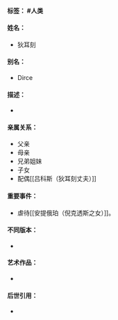 #### 标签： #人类
#### 姓名：
- 狄耳刻
#### 别名：
- Dirce
#### 描述：
- 
#### 亲属关系：
- 父亲
- 母亲
- 兄弟姐妹
- 子女
- 配偶[[吕科斯（狄耳刻丈夫）]]
#### 重要事件：
- 虐待[[安提俄珀（倪克透斯之女）]]。
#### 不同版本：
- 
#### 艺术作品：
- 
#### 后世引用：
- 